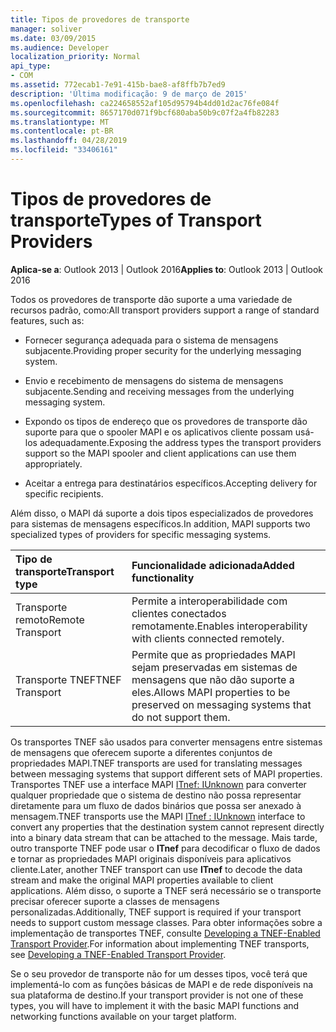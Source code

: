 ```yaml
---
title: Tipos de provedores de transporte
manager: soliver
ms.date: 03/09/2015
ms.audience: Developer
localization_priority: Normal
api_type:
- COM
ms.assetid: 772ecab1-7e91-415b-bae8-af8ffb7b7ed9
description: 'Última modificação: 9 de março de 2015'
ms.openlocfilehash: ca224658552af105d95794b4dd01d2ac76fe084f
ms.sourcegitcommit: 8657170d071f9bcf680aba50b9c07f2a4fb82283
ms.translationtype: MT
ms.contentlocale: pt-BR
ms.lasthandoff: 04/28/2019
ms.locfileid: "33406161"
---
```

# <a name="types-of-transport-providers"></a><span data-ttu-id="6ec11-103">Tipos de provedores de transporte</span><span class="sxs-lookup"><span data-stu-id="6ec11-103">Types of Transport Providers</span></span>

  
  
<span data-ttu-id="6ec11-104">**Aplica-se a**: Outlook 2013 | Outlook 2016</span><span class="sxs-lookup"><span data-stu-id="6ec11-104">**Applies to**: Outlook 2013 | Outlook 2016</span></span> 
  
<span data-ttu-id="6ec11-105">Todos os provedores de transporte dão suporte a uma variedade de recursos padrão, como:</span><span class="sxs-lookup"><span data-stu-id="6ec11-105">All transport providers support a range of standard features, such as:</span></span>
  
- <span data-ttu-id="6ec11-106">Fornecer segurança adequada para o sistema de mensagens subjacente.</span><span class="sxs-lookup"><span data-stu-id="6ec11-106">Providing proper security for the underlying messaging system.</span></span>
    
- <span data-ttu-id="6ec11-107">Envio e recebimento de mensagens do sistema de mensagens subjacente.</span><span class="sxs-lookup"><span data-stu-id="6ec11-107">Sending and receiving messages from the underlying messaging system.</span></span>
    
- <span data-ttu-id="6ec11-108">Expondo os tipos de endereço que os provedores de transporte dão suporte para que o spooler MAPI e os aplicativos cliente possam usá-los adequadamente.</span><span class="sxs-lookup"><span data-stu-id="6ec11-108">Exposing the address types the transport providers support so the MAPI spooler and client applications can use them appropriately.</span></span>
    
- <span data-ttu-id="6ec11-109">Aceitar a entrega para destinatários específicos.</span><span class="sxs-lookup"><span data-stu-id="6ec11-109">Accepting delivery for specific recipients.</span></span>
    
<span data-ttu-id="6ec11-110">Além disso, o MAPI dá suporte a dois tipos especializados de provedores para sistemas de mensagens específicos.</span><span class="sxs-lookup"><span data-stu-id="6ec11-110">In addition, MAPI supports two specialized types of providers for specific messaging systems.</span></span>
  
|<span data-ttu-id="6ec11-111">**Tipo de transporte**</span><span class="sxs-lookup"><span data-stu-id="6ec11-111">**Transport type**</span></span>|<span data-ttu-id="6ec11-112">**Funcionalidade adicionada**</span><span class="sxs-lookup"><span data-stu-id="6ec11-112">**Added functionality**</span></span>|
|:-----|:-----|
|<span data-ttu-id="6ec11-113">Transporte remoto</span><span class="sxs-lookup"><span data-stu-id="6ec11-113">Remote Transport</span></span>  <br/> |<span data-ttu-id="6ec11-114">Permite a interoperabilidade com clientes conectados remotamente.</span><span class="sxs-lookup"><span data-stu-id="6ec11-114">Enables interoperability with clients connected remotely.</span></span>  <br/> |
|<span data-ttu-id="6ec11-115">Transporte TNEF</span><span class="sxs-lookup"><span data-stu-id="6ec11-115">TNEF Transport</span></span>  <br/> |<span data-ttu-id="6ec11-116">Permite que as propriedades MAPI sejam preservadas em sistemas de mensagens que não dão suporte a eles.</span><span class="sxs-lookup"><span data-stu-id="6ec11-116">Allows MAPI properties to be preserved on messaging systems that do not support them.</span></span>  <br/> |
   
<span data-ttu-id="6ec11-117">Os transportes TNEF são usados para converter mensagens entre sistemas de mensagens que oferecem suporte a diferentes conjuntos de propriedades MAPI.</span><span class="sxs-lookup"><span data-stu-id="6ec11-117">TNEF transports are used for translating messages between messaging systems that support different sets of MAPI properties.</span></span> <span data-ttu-id="6ec11-118">Transportes TNEF use a interface MAPI [ITnef: IUnknown](itnefiunknown.md) para converter qualquer propriedade que o sistema de destino não possa representar diretamente para um fluxo de dados binários que possa ser anexado à mensagem.</span><span class="sxs-lookup"><span data-stu-id="6ec11-118">TNEF transports use the MAPI [ITnef : IUnknown](itnefiunknown.md) interface to convert any properties that the destination system cannot represent directly into a binary data stream that can be attached to the message.</span></span> <span data-ttu-id="6ec11-119">Mais tarde, outro transporte TNEF pode usar o **ITnef** para decodificar o fluxo de dados e tornar as propriedades MAPI originais disponíveis para aplicativos cliente.</span><span class="sxs-lookup"><span data-stu-id="6ec11-119">Later, another TNEF transport can use **ITnef** to decode the data stream and make the original MAPI properties available to client applications.</span></span> <span data-ttu-id="6ec11-120">Além disso, o suporte a TNEF será necessário se o transporte precisar oferecer suporte a classes de mensagens personalizadas.</span><span class="sxs-lookup"><span data-stu-id="6ec11-120">Additionally, TNEF support is required if your transport needs to support custom message classes.</span></span> <span data-ttu-id="6ec11-121">Para obter informações sobre a implementação de transportes TNEF, consulte [Developing a TNEF-Enabled Transport Provider](developing-a-tnef-enabled-transport-provider.md).</span><span class="sxs-lookup"><span data-stu-id="6ec11-121">For information about implementing TNEF transports, see [Developing a TNEF-Enabled Transport Provider](developing-a-tnef-enabled-transport-provider.md).</span></span>
  
<span data-ttu-id="6ec11-122">Se o seu provedor de transporte não for um desses tipos, você terá que implementá-lo com as funções básicas de MAPI e de rede disponíveis na sua plataforma de destino.</span><span class="sxs-lookup"><span data-stu-id="6ec11-122">If your transport provider is not one of these types, you will have to implement it with the basic MAPI functions and networking functions available on your target platform.</span></span>
  

